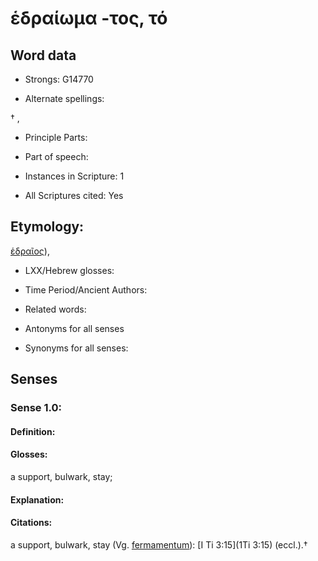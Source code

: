 # ἑδραίωμα -τος, τό

<!-- Status: S2=NeedsEdits -->
<!-- Lexica used for edits:   -->

## Word data

* Strongs: G14770

* Alternate spellings:

† ,  

* Principle Parts: 


* Part of speech: 


* Instances in Scripture: 1

* All Scriptures cited: Yes

## Etymology: 

[ἑδραῖος]()), 

* LXX/Hebrew glosses: 


* Time Period/Ancient Authors: 


* Related words: 

* Antonyms for all senses

* Synonyms for all senses: 


## Senses 


### Sense  1.0: 

#### Definition: 

#### Glosses: 

a support, bulwark, stay; 

#### Explanation: 


#### Citations: 

a support, bulwark, stay (Vg. [fermamentum]()): [I Ti 3:15](1Ti 3:15) (eccl.).†
